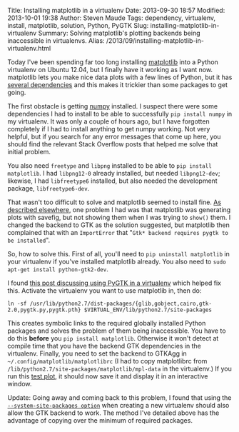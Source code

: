 Title: Installing matplotlib in a virtualenv
Date: 2013-09-30 18:57
Modified: 2013-10-01 19:38
Author: Steven Maude
Tags: dependency, virtualenv, install, matplotlib, solution, Python, PyGTK
Slug: installing-matplotlib-in-virtualenv
Summary: Solving matplotlib's plotting backends being inaccessible in virtualenvs.
Alias: /2013/09/installing-matplotlib-in-virtualenv.html

Today I've been spending far too long installing
[matplotlib](http://matplotlib.org/) into a Python virtualenv on Ubuntu
12.04, but I finally have it working as I want now. matplotlib lets you
make nice data plots with a few lines of Python, but it has [several
dependencies](http://matplotlib.org/users/installing.html#build-requirements)
and this makes it trickier than some packages to get going.

The first obstacle is getting [numpy](http://www.numpy.org/) installed.
I suspect there were some dependencies I had to install to be able to
successfully
`pip install numpy` in my virtualenv. It was only a couple of hours ago, but I
have forgotten completely if I had to install anything to get numpy
working. Not very helpful, but if you search for any error messages that
come up here, you should find the relevant Stack Overflow posts that
helped me solve that initial problem.

You also need `freetype` and `libpng` installed to be able to `pip install
matplotlib`. I had `libpng12-0` already installed, but needed `libpng12-dev`;
likewise, I had `libfreetype6` installed, but also needed the development
package, `libfreetype6-dev`.

That wasn't too difficult to solve and matplotlib seemed to install
fine. [As described
elsewhere](http://stackoverflow.com/questions/7534453/matplotlib-does-not-show-my-drawings-although-i-call-pyplot-show),
one problem I had was that matplotlib was generating plots with savefig,
but not showing them when I was trying to `show()` them. I changed the
backend to GTK as the solution suggested, but matplotlib then complained
that with an `ImportError` that "`Gtk* backend requires pygtk to be
installed`".

So, how to solve this. First of all, you'll need to
`pip uninstall matplotlib` in your virtualenv if you've installed
matplotlib already. You also need to
`sudo apt-get install python-gtk2-dev`.

I found [this post discussing using PyGTK in a
virtualenv](http://stackoverflow.com/questions/249283/virtualenv-on-ubuntu-with-no-site-packages)
which helped fix this. Activate the virtualenv you want to use
matplotlib in, then do:

```shell
ln -sf /usr/lib/python2.7/dist-packages/{glib,gobject,cairo,gtk-2.0,pygtk.py,pygtk.pth} $VIRTUAL_ENV/lib/python2.7/site-packages
```

This creates symbolic links
to the required globally installed Python packages and solves the
problem of them being inaccessible.
You have to do this
**before** you `pip install matplotlib`. Otherwise it won't detect at
compile time that you have the backend GTK dependencies in the
virtualenv. Finally, you need to set the backend to GTKAgg in
`~/.config/matplotlib/matplotlibrc` (I had to copy matplotlibrc from
`/lib/python2.7/site-packages/matplotlib/mpl-data` in the
virtualenv.) If you run this [test
plot](http://matplotlib.org/examples/pylab_examples/simple_plot.html),
it should now save it and display it in an interactive window.

Update: Going away and coming back to this problem, I found that using
the [`--system-site-packages
option`](http://www.virtualenv.org/en/latest/#the-system-site-packages-option)
when creating a new virtualenv should also allow the GTK backend to
work. The method I've detailed above has the advantage of copying over
the minimum of required packages.
